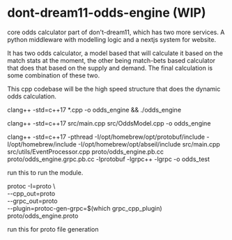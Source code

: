 # dont-dream11-odds-engine (WIP)

core odds calculator part of don't-dream11, which has two more services. A python middleware with modelling logic and a nextjs system for website.

It has two odds calculator, a model based that will calculate it based on the match stats at the moment, the other being match-bets based calculator that does that based on
the supply and demand. The final calculation is some combination of these two.

This cpp codebase will be the high speed structure that does the dynamic odds calculation.


clang++ -std=c++17 *.cpp -o odds_engine && ./odds_engine

clang++ -std=c++17 src/main.cpp src/OddsModel.cpp -o odds_engine

clang++ -std=c++17 -pthread -I/opt/homebrew/opt/protobuf/include -I/opt/homebrew/include -I/opt/homebrew/opt/abseil/include src/main.cpp  src/utils/EventProcessor.cpp proto/odds_engine.pb.cc  proto/odds_engine.grpc.pb.cc  -lprotobuf -lgrpc++ -lgrpc -o odds_test

run this to run the module. 



protoc -I=proto \                                                    
  --cpp_out=proto \
  --grpc_out=proto \
  --plugin=protoc-gen-grpc=$(which grpc_cpp_plugin) \
  proto/odds_engine.proto

  run this for proto file generation
